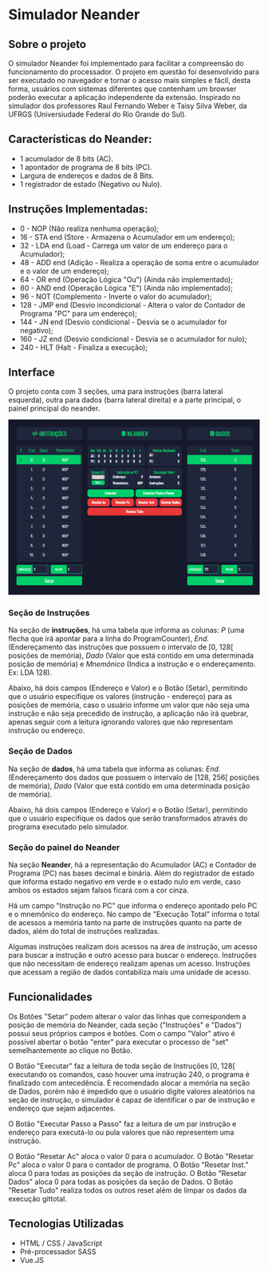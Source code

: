 # Simulador Neander

## Sobre o projeto

O simulador Neander foi implementado para facilitar a compreensão do funcionamento do processador. O projeto em questão foi desenvolvido para ser executado no navegador e tornar o acesso mais simples e fácil, desta forma, usuários com sistemas diferentes que contenham um browser poderão executar a aplicação independente da extensão. Inspirado no simulador dos professores Raul Fernando Weber e Taisy Silva Weber, da UFRGS (Universiudade Federal do Rio Grande do Sul).

## Características do Neander:

- 1 acumulador de 8 bits (AC).
- 1 apontador de programa de 8 bits (PC).
- Largura de endereços e dados de 8 Bits.
- 1 registrador de estado (Negativo ou Nulo).

## Instruções Implementadas:

- 0 - NOP (Não realiza nenhuma operação);
- 16 - STA end (Store - Armazena o Acumulador em um endereço);
- 32 - LDA end (Load - Carrega um valor de um endereço para o Acumulador);
- 48 - ADD end (Adição - Realiza a operação de soma entre o acumulador e o valor de um endereço);
- 64 - OR end (Operação Lógica "Ou") (Ainda não implementado);
- 80 - AND end (Operação Lógica "E") (Ainda não implementado);
- 96 - NOT (Complemento - Inverte o valor do acumulador);
- 128 - JMP end (Desvio incondicional - Altera o valor do Contador de Programa "PC" para um endereço);
- 144 - JN end (Desvio condicional - Desvia se o acumulador for negativo);
- 160 - JZ end (Desvio condicional - Desvia se o acumulador for nulo);
- 240 - HLT (Halt - Finaliza a execução);

## Interface

O projeto conta com 3 seções, uma para instruções (barra lateral esquerda), outra para dados (barra lateral direita) e a parte principal, o painel principal do neander.

![Layout](./assets/layout.png)

### Seção de Instruções

Na seção de **instruções**, há uma tabela que informa as colunas: *P* (uma flecha que irá apontar para a linha do ProgramCounter), *End.* (Endereçamento das instruções que possuem o intervalo de [0, 128[ posições de memória), *Dado* (Valor que está contido em uma determinada posição de memória) e *Mnemônico* (Indica a instrução e o endereçamento. Ex: LDA 128).

Abaixo, há dois campos (Endereço e Valor) e o Botão (Setar), permitindo que o usuário especifique os valores (instrução - endereço) para as posições de memória, caso o usuário informe um valor que não seja uma instrução e não seja precedido de instrução, a aplicação não irá quebrar, apenas seguir com a leitura ignorando valores que não representam instrução ou endereço.

### Seção de Dados

Na seção de **dados**, há uma tabela que informa as colunas: *End.* (Endereçamento dos dados que possuem o intervalo de [128, 256[ posições de memória), *Dado* (Valor que está contido em uma determinada posição de memória).

Abaixo, há dois campos (Endereço e Valor) e o Botão (Setar), permitindo que o usuário especifique os dados que serão transformados através do programa executado pelo simulador.

### Seção do painel do Neander

Na seção **Neander**, há a representação do Acumulador (AC) e Contador de Programa (PC) nas bases decimal e binária. Além do registrador de estado que informa estado negativo em verde e o estado nulo em verde, caso ambos os estados sejam falsos ficará com a cor cinza.

Há um campo "Instrução no PC" que informa o endereço apontado pelo PC e o mnemônico do endereço. No campo de "Execução Total" informa o total de acessos a memória tanto na parte de instruções quanto na parte de dados, além do total de instruções realizadas.

Algumas instruções realizam dois acessos na área de instrução, um acesso para buscar a instrução e outro acesso para buscar o endereço. Instruções que não necessitam de endereço realizam apenas um acesso. Instruções que acessam a região de dados contabiliza mais uma unidade de acesso.

## Funcionalidades

Os Botões "Setar" podem alterar o valor das linhas que correspondem a posição de memória do Neander, cada seção ("Instruções" e "Dados") possui seus próprios campos e botões. Com o campo "Valor" ativo é possível abertar o botão "enter" para executar o processo de "set" semelhantemente ao clique no Botão.

O Botão "Executar" faz a leitura de toda seção de Instruções [0, 128[ executando os comandos, caso houver uma instrução 240, o programa é finalizado com antecedência. É recomendado alocar a memória na seção de Dados, porém não é impedido que o usuário digite valores aleatórios na seção de instrução, o simulador é capaz de identificar o par de instrução e endereço que sejam adjacentes.

O Botão "Executar Passo a Passo" faz a leitura de um par instrução e endereço para executá-lo ou pula valores que não representem uma instrução.

O Botão "Resetar Ac" aloca o valor 0 para o acumulador. O Botão "Resetar Pc" aloca o valor 0 para o contador de programa. O Botão "Resetar Inst." aloca 0 para todas as posições da seção de instrução. O Botão "Resetar Dados" aloca 0 para todas as posições da seção de Dados. O Botão "Resetar Tudo" realiza todos os outros reset além de limpar os dados da execução gittotal.

## Tecnologias Utilizadas

- HTML / CSS / JavaScript
- Pré-processador SASS
- Vue.JS

